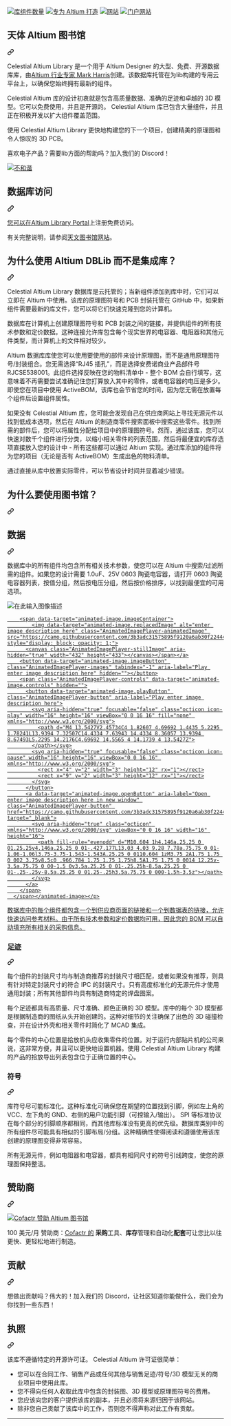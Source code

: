 <div class="Box-sc-g0xbh4-0 bJMeLZ js-snippet-clipboard-copy-unpositioned" data-hpc="true"><article class="markdown-body entry-content container-lg" itemprop="text"><p dir="auto"><a target="_blank" rel="noopener noreferrer nofollow" href="https://camo.githubusercontent.com/d122e40429dd021698d9308d7c523f1761f7c5a15425e16abb8a4632bbefc784/68747470733a2f2f696d672e736869656c64732e696f2f656e64706f696e743f7374796c653d666f722d7468652d62616467652675726c3d6874747073253341253246253246706f7274616c2e616c7469756d6c6962726172792e636f6d25324661706925324664617461253246436f6d706f6e656e74436f756e74253246436f6d706f6e656e7473"><img src="https://camo.githubusercontent.com/d122e40429dd021698d9308d7c523f1761f7c5a15425e16abb8a4632bbefc784/68747470733a2f2f696d672e736869656c64732e696f2f656e64706f696e743f7374796c653d666f722d7468652d62616467652675726c3d6874747073253341253246253246706f7274616c2e616c7469756d6c6962726172792e636f6d25324661706925324664617461253246436f6d706f6e656e74436f756e74253246436f6d706f6e656e7473" alt="库组件数量" data-canonical-src="https://img.shields.io/endpoint?style=for-the-badge&amp;url=https%3A%2F%2Fportal.altiumlibrary.com%2Fapi%2Fdata%2FComponentCount%2FComponents" style="max-width: 100%;"></a> <a target="_blank" rel="noopener noreferrer nofollow" href="https://camo.githubusercontent.com/0eb64bdb4e845623cf450035952c1b6397c00987493d78718848226100474e18/68747470733a2f2f696d672e736869656c64732e696f2f62616467652f706c6174666f726d2d616c7469756d2d79656c6c6f773f7374796c653d666f722d7468652d6261646765"><img src="https://camo.githubusercontent.com/0eb64bdb4e845623cf450035952c1b6397c00987493d78718848226100474e18/68747470733a2f2f696d672e736869656c64732e696f2f62616467652f706c6174666f726d2d616c7469756d2d79656c6c6f773f7374796c653d666f722d7468652d6261646765" alt="专为 Altium 打造" data-canonical-src="https://img.shields.io/badge/platform-altium-yellow?style=for-the-badge" style="max-width: 100%;"></a> <a href="https://altiumlibrary.com" rel="nofollow"><img src="https://camo.githubusercontent.com/b0f444d0d81869ed3bf718ea765ec40a9d70cb3cbc0a25332764ff7cf942e1f5/68747470733a2f2f696d672e736869656c64732e696f2f776562736974653f646f776e5f636f6c6f723d6c696768746772657926646f776e5f6d6573736167653d6f66666c696e65266c6162656c3d77656273697465267374796c653d666f722d7468652d62616467652675705f636f6c6f723d677265656e2675705f6d6573736167653d6f6e6c696e652675726c3d6874747073253341253246253246616c7469756d6c6962726172792e636f6d" alt="网站" data-canonical-src="https://img.shields.io/website?down_color=lightgrey&amp;down_message=offline&amp;label=website&amp;style=for-the-badge&amp;up_color=green&amp;up_message=online&amp;url=https%3A%2F%2Faltiumlibrary.com" style="max-width: 100%;"></a> <a href="https://portal.altiumlibrary.com" rel="nofollow"><img src="https://camo.githubusercontent.com/03ce354ebb513356374582bc4d8b5772f6c3bb249232dc2a747c1bacd92d0f5b/68747470733a2f2f696d672e736869656c64732e696f2f776562736974653f646f776e5f636f6c6f723d6c696768746772657926646f776e5f6d6573736167653d6f66666c696e65266c6162656c3d706f7274616c267374796c653d666f722d7468652d62616467652675705f636f6c6f723d677265656e2675705f6d6573736167653d6f6e6c696e652675726c3d6874747073253341253246253246706f7274616c2e616c7469756d6c6962726172792e636f6d" alt="门户网站" data-canonical-src="https://img.shields.io/website?down_color=lightgrey&amp;down_message=offline&amp;label=portal&amp;style=for-the-badge&amp;up_color=green&amp;up_message=online&amp;url=https%3A%2F%2Fportal.altiumlibrary.com" style="max-width: 100%;"></a></p>
<div class="markdown-heading" dir="auto"><h1 tabindex="-1" class="heading-element" dir="auto"><font style="vertical-align: inherit;"><font style="vertical-align: inherit;">天体 Altium 图书馆</font></font></h1><a id="user-content-celestial-altium-library" class="anchor" aria-label="永久链接：Celestial Altium 图书馆" href="#celestial-altium-library"><svg class="octicon octicon-link" viewBox="0 0 16 16" version="1.1" width="16" height="16" aria-hidden="true"><path d="m7.775 3.275 1.25-1.25a3.5 3.5 0 1 1 4.95 4.95l-2.5 2.5a3.5 3.5 0 0 1-4.95 0 .751.751 0 0 1 .018-1.042.751.751 0 0 1 1.042-.018 1.998 1.998 0 0 0 2.83 0l2.5-2.5a2.002 2.002 0 0 0-2.83-2.83l-1.25 1.25a.751.751 0 0 1-1.042-.018.751.751 0 0 1-.018-1.042Zm-4.69 9.64a1.998 1.998 0 0 0 2.83 0l1.25-1.25a.751.751 0 0 1 1.042.018.751.751 0 0 1 .018 1.042l-1.25 1.25a3.5 3.5 0 1 1-4.95-4.95l2.5-2.5a3.5 3.5 0 0 1 4.95 0 .751.751 0 0 1-.018 1.042.751.751 0 0 1-1.042.018 1.998 1.998 0 0 0-2.83 0l-2.5 2.5a1.998 1.998 0 0 0 0 2.83Z"></path></svg></a></div>
<p dir="auto"><font style="vertical-align: inherit;"><font style="vertical-align: inherit;">Celestial Altium Library 是一个用于 Altium Designer 的大型、免费、开源数据库库，由</font></font><a href="https://resources.altium.com/authors/mark-harris" rel="nofollow"><font style="vertical-align: inherit;"><font style="vertical-align: inherit;">Altium 行业专家 Mark Harris</font></font></a><font style="vertical-align: inherit;"><font style="vertical-align: inherit;">创建。该数据库托管在为lib构建的专用云平台上，以确保您始终拥有最新的组件。</font></font></p>
<p dir="auto"><font style="vertical-align: inherit;"><font style="vertical-align: inherit;">Celestial Altium 库的设计初衷就是包含高质量数据、准确的足迹和卓越的 3D 模型。它可以免费使用，并且是开源的。 Celestial Altium 库已包含大量组件，并且正在积极开发以扩大组件覆盖范围。</font></font></p>
<p dir="auto"><font style="vertical-align: inherit;"><font style="vertical-align: inherit;">使用 Celestial Altium Library 更快地构建您的下一个项目，创建精美的原理图和令人惊叹的 3D PCB。</font></font></p>
<p dir="auto"><font style="vertical-align: inherit;"><font style="vertical-align: inherit;">喜欢电子产品？需要lib方面的帮助吗？加入我们的 Discord！</font></font></p>
<p dir="auto"><a href="https://discord.gg/MEQ5Xe5" rel="nofollow"><img src="https://camo.githubusercontent.com/54ee80f5a4a783e61b424d4733f9faa4c45ef371ee79c6f86d0f2b03c82e7401/68747470733a2f2f696d672e736869656c64732e696f2f646973636f72642f3536313632363534363038333835363430353f6c6f676f3d646973636f7264267374796c653d666f722d7468652d6261646765" alt="不和谐" data-canonical-src="https://img.shields.io/discord/561626546083856405?logo=discord&amp;style=for-the-badge" style="max-width: 100%;"></a></p>
<div class="markdown-heading" dir="auto"><h1 tabindex="-1" class="heading-element" dir="auto"><font style="vertical-align: inherit;"><font style="vertical-align: inherit;">数据库访问</font></font></h1><a id="user-content-database-access" class="anchor" aria-label="永久链接：数据库访问" href="#database-access"><svg class="octicon octicon-link" viewBox="0 0 16 16" version="1.1" width="16" height="16" aria-hidden="true"><path d="m7.775 3.275 1.25-1.25a3.5 3.5 0 1 1 4.95 4.95l-2.5 2.5a3.5 3.5 0 0 1-4.95 0 .751.751 0 0 1 .018-1.042.751.751 0 0 1 1.042-.018 1.998 1.998 0 0 0 2.83 0l2.5-2.5a2.002 2.002 0 0 0-2.83-2.83l-1.25 1.25a.751.751 0 0 1-1.042-.018.751.751 0 0 1-.018-1.042Zm-4.69 9.64a1.998 1.998 0 0 0 2.83 0l1.25-1.25a.751.751 0 0 1 1.042.018.751.751 0 0 1 .018 1.042l-1.25 1.25a3.5 3.5 0 1 1-4.95-4.95l2.5-2.5a3.5 3.5 0 0 1 4.95 0 .751.751 0 0 1-.018 1.042.751.751 0 0 1-1.042.018 1.998 1.998 0 0 0-2.83 0l-2.5 2.5a1.998 1.998 0 0 0 0 2.83Z"></path></svg></a></div>
<p dir="auto"><font style="vertical-align: inherit;"></font><a href="http://portal.altiumlibrary.com/Identity/Account/Login" rel="nofollow"><font style="vertical-align: inherit;"><font style="vertical-align: inherit;">您可以在Altium Library Portal</font></font></a><font style="vertical-align: inherit;"><font style="vertical-align: inherit;">上注册免费访问</font><font style="vertical-align: inherit;">。</font></font></p>
<p dir="auto"><font style="vertical-align: inherit;"><font style="vertical-align: inherit;">有关完整说明，请参阅</font></font><a href="https://altiumlibrary.com/GetStarted" rel="nofollow"><font style="vertical-align: inherit;"><font style="vertical-align: inherit;">天文图书馆网站</font></font></a><font style="vertical-align: inherit;"><font style="vertical-align: inherit;">。</font></font></p>
<div class="markdown-heading" dir="auto"><h1 tabindex="-1" class="heading-element" dir="auto"><font style="vertical-align: inherit;"><font style="vertical-align: inherit;">为什么使用 Altium DBLib 而不是集成库？</font></font></h1><a id="user-content-why-use-an-altium-dblib-over-an-integrated-library" class="anchor" aria-label="永久链接：为什么使用 Altium DBLib 而不是集成库？" href="#why-use-an-altium-dblib-over-an-integrated-library"><svg class="octicon octicon-link" viewBox="0 0 16 16" version="1.1" width="16" height="16" aria-hidden="true"><path d="m7.775 3.275 1.25-1.25a3.5 3.5 0 1 1 4.95 4.95l-2.5 2.5a3.5 3.5 0 0 1-4.95 0 .751.751 0 0 1 .018-1.042.751.751 0 0 1 1.042-.018 1.998 1.998 0 0 0 2.83 0l2.5-2.5a2.002 2.002 0 0 0-2.83-2.83l-1.25 1.25a.751.751 0 0 1-1.042-.018.751.751 0 0 1-.018-1.042Zm-4.69 9.64a1.998 1.998 0 0 0 2.83 0l1.25-1.25a.751.751 0 0 1 1.042.018.751.751 0 0 1 .018 1.042l-1.25 1.25a3.5 3.5 0 1 1-4.95-4.95l2.5-2.5a3.5 3.5 0 0 1 4.95 0 .751.751 0 0 1-.018 1.042.751.751 0 0 1-1.042.018 1.998 1.998 0 0 0-2.83 0l-2.5 2.5a1.998 1.998 0 0 0 0 2.83Z"></path></svg></a></div>
<p dir="auto"><font style="vertical-align: inherit;"><font style="vertical-align: inherit;">Celestial Altium Library 数据库是云托管的；当新组件添加到库中时，它们可以立即在 Altium 中使用。该库的原理图符号和 PCB 封装托管在 GitHub 中，如果新组件需要最新的库文件，您可以将它们快速克隆到您的计算机。</font></font></p>
<p dir="auto"><font style="vertical-align: inherit;"><font style="vertical-align: inherit;">数据库在计算机上创建原理图符号和 PCB 封装之间的链接，并提供组件的所有技术参数和定价数据。这种连接允许库包含每个现实世界的电容器、电阻器和其他元件类型，而计算机上的文件相对较少。</font></font></p>
<p dir="auto"><font style="vertical-align: inherit;"><font style="vertical-align: inherit;">Altium 数据库库使您可以使用要使用的部件来设计原理图，而不是通用原理图符号/封装组合。您无需选择“RJ45 插孔”，而是选择安费诺商业产品部件号 RJCSE538001。此组件选择反映在您的物料清单中 - 整个 BOM 会自行填写，这意味着不再需要尝试准确记住您打算放入其中的零件，或者电容器的电压是多少。即使您在项目中使用 ActiveBOM，该库也会节省您的时间，因为您无需在放置每个组件后设置组件属性。</font></font></p>
<p dir="auto"><font style="vertical-align: inherit;"><font style="vertical-align: inherit;">如果没有 Celestial Altium 库，您可能会发现自己在供应商网站上寻找无源元件以找到低成本选项，然后在 Altium 的制造商零件搜索面板中搜索这些零件。找到所需的部件后，您可以将属性分配给项目中的原理图符号。然而，通过该库，您可以快速对数千个组件进行分类，以缩小相关零件的列表范围，然后将最便宜的库存选项直接放入您的设计中 - 所有这些都可以通过 Altium 实现。通过库添加的组件将为您的项目（无论是否有 ActiveBOM）生成出色的物料清单。</font></font></p>
<p dir="auto"><font style="vertical-align: inherit;"><font style="vertical-align: inherit;">通过直接从库中放置实际零件，可以节省设计时间并显着减少错误。</font></font></p>
<div class="markdown-heading" dir="auto"><h1 tabindex="-1" class="heading-element" dir="auto"><font style="vertical-align: inherit;"><font style="vertical-align: inherit;">为什么要使用图书馆？</font></font></h1><a id="user-content-why-use-the--library" class="anchor" aria-label="永久链接：为什么使用图书馆？" href="#why-use-the--library"><svg class="octicon octicon-link" viewBox="0 0 16 16" version="1.1" width="16" height="16" aria-hidden="true"><path d="m7.775 3.275 1.25-1.25a3.5 3.5 0 1 1 4.95 4.95l-2.5 2.5a3.5 3.5 0 0 1-4.95 0 .751.751 0 0 1 .018-1.042.751.751 0 0 1 1.042-.018 1.998 1.998 0 0 0 2.83 0l2.5-2.5a2.002 2.002 0 0 0-2.83-2.83l-1.25 1.25a.751.751 0 0 1-1.042-.018.751.751 0 0 1-.018-1.042Zm-4.69 9.64a1.998 1.998 0 0 0 2.83 0l1.25-1.25a.751.751 0 0 1 1.042.018.751.751 0 0 1 .018 1.042l-1.25 1.25a3.5 3.5 0 1 1-4.95-4.95l2.5-2.5a3.5 3.5 0 0 1 4.95 0 .751.751 0 0 1-.018 1.042.751.751 0 0 1-1.042.018 1.998 1.998 0 0 0-2.83 0l-2.5 2.5a1.998 1.998 0 0 0 0 2.83Z"></path></svg></a></div>
<div class="markdown-heading" dir="auto"><h2 tabindex="-1" class="heading-element" dir="auto"><font style="vertical-align: inherit;"><font style="vertical-align: inherit;">数据</font></font></h2><a id="user-content-data" class="anchor" aria-label="永久链接：数据" href="#data"><svg class="octicon octicon-link" viewBox="0 0 16 16" version="1.1" width="16" height="16" aria-hidden="true"><path d="m7.775 3.275 1.25-1.25a3.5 3.5 0 1 1 4.95 4.95l-2.5 2.5a3.5 3.5 0 0 1-4.95 0 .751.751 0 0 1 .018-1.042.751.751 0 0 1 1.042-.018 1.998 1.998 0 0 0 2.83 0l2.5-2.5a2.002 2.002 0 0 0-2.83-2.83l-1.25 1.25a.751.751 0 0 1-1.042-.018.751.751 0 0 1-.018-1.042Zm-4.69 9.64a1.998 1.998 0 0 0 2.83 0l1.25-1.25a.751.751 0 0 1 1.042.018.751.751 0 0 1 .018 1.042l-1.25 1.25a3.5 3.5 0 1 1-4.95-4.95l2.5-2.5a3.5 3.5 0 0 1 4.95 0 .751.751 0 0 1-.018 1.042.751.751 0 0 1-1.042.018 1.998 1.998 0 0 0-2.83 0l-2.5 2.5a1.998 1.998 0 0 0 0 2.83Z"></path></svg></a></div>
<p dir="auto"><font style="vertical-align: inherit;"><font style="vertical-align: inherit;">数据库中的所有组件均包含所有相关技术参数，使您可以在 Altium 中搜索/过滤所需的组件。如果您的设计需要 1.0uF、25V 0603 陶瓷电容器，请打开 0603 陶瓷电容器列表，按值分组，然后按电压分组，然后按价格排序，以找到最便宜的可用选项。</font></font></p>
<p dir="auto"><animated-image data-catalyst=""><a target="_blank" rel="noopener noreferrer nofollow" href="https://camo.githubusercontent.com/3b3adc31575895f9120a6ab30f22444ecb69c2fd39150368aa9d621470860c0f/68747470733a2f2f616c7469756d6c6962726172792e636f6d2f6d656469612f38646539663735662d316438632d343337612d383963662d3335306330333564306663382f573833526d772f46656174757265732f776e536862425a5034322e676966" data-target="animated-image.originalLink"><img src="https://camo.githubusercontent.com/3b3adc31575895f9120a6ab30f22444ecb69c2fd39150368aa9d621470860c0f/68747470733a2f2f616c7469756d6c6962726172792e636f6d2f6d656469612f38646539663735662d316438632d343337612d383963662d3335306330333564306663382f573833526d772f46656174757265732f776e536862425a5034322e676966" alt="在此输入图像描述" data-canonical-src="https://altiumlibrary.com/media/8de9f75f-1d8c-437a-89cf-350c035d0fc8/W83Rmw/Features/wnShbBZP42.gif" style="max-width: 100%; display: inline-block;" data-target="animated-image.originalImage"></a>
      <span class="AnimatedImagePlayer" data-target="animated-image.player" hidden="">
        <a data-target="animated-image.replacedLink" class="AnimatedImagePlayer-images" href="https://camo.githubusercontent.com/3b3adc31575895f9120a6ab30f22444ecb69c2fd39150368aa9d621470860c0f/68747470733a2f2f616c7469756d6c6962726172792e636f6d2f6d656469612f38646539663735662d316438632d343337612d383963662d3335306330333564306663382f573833526d772f46656174757265732f776e536862425a5034322e676966" target="_blank">
          
        <span data-target="animated-image.imageContainer">
            <img data-target="animated-image.replacedImage" alt="enter image description here" class="AnimatedImagePlayer-animatedImage" src="https://camo.githubusercontent.com/3b3adc31575895f9120a6ab30f22444ecb69c2fd39150368aa9d621470860c0f/68747470733a2f2f616c7469756d6c6962726172792e636f6d2f6d656469612f38646539663735662d316438632d343337612d383963662d3335306330333564306663382f573833526d772f46656174757265732f776e536862425a5034322e676966" style="display: block; opacity: 1;">
          <canvas class="AnimatedImagePlayer-stillImage" aria-hidden="true" width="432" height="433"></canvas></span></a>
        <button data-target="animated-image.imageButton" class="AnimatedImagePlayer-images" tabindex="-1" aria-label="Play enter image description here" hidden=""></button>
        <span class="AnimatedImagePlayer-controls" data-target="animated-image.controls" hidden="">
          <button data-target="animated-image.playButton" class="AnimatedImagePlayer-button" aria-label="Play enter image description here">
            <svg aria-hidden="true" focusable="false" class="octicon icon-play" width="16" height="16" viewBox="0 0 16 16" fill="none" xmlns="http://www.w3.org/2000/svg">
              <path d="M4 13.5427V2.45734C4 1.82607 4.69692 1.4435 5.2295 1.78241L13.9394 7.32507C14.4334 7.63943 14.4334 8.36057 13.9394 8.67493L5.2295 14.2176C4.69692 14.5565 4 14.1739 4 13.5427Z">
            </path></svg>
            <svg aria-hidden="true" focusable="false" class="octicon icon-pause" width="16" height="16" viewBox="0 0 16 16" xmlns="http://www.w3.org/2000/svg">
              <rect x="4" y="2" width="3" height="12" rx="1"></rect>
              <rect x="9" y="2" width="3" height="12" rx="1"></rect>
            </svg>
          </button>
          <a data-target="animated-image.openButton" aria-label="Open enter image description here in new window" class="AnimatedImagePlayer-button" href="https://camo.githubusercontent.com/3b3adc31575895f9120a6ab30f22444ecb69c2fd39150368aa9d621470860c0f/68747470733a2f2f616c7469756d6c6962726172792e636f6d2f6d656469612f38646539663735662d316438632d343337612d383963662d3335306330333564306663382f573833526d772f46656174757265732f776e536862425a5034322e676966" target="_blank">
            <svg aria-hidden="true" class="octicon" xmlns="http://www.w3.org/2000/svg" viewBox="0 0 16 16" width="16" height="16">
              <path fill-rule="evenodd" d="M10.604 1h4.146a.25.25 0 01.25.25v4.146a.25.25 0 01-.427.177L13.03 4.03 9.28 7.78a.75.75 0 01-1.06-1.06l3.75-3.75-1.543-1.543A.25.25 0 0110.604 1zM3.75 2A1.75 1.75 0 002 3.75v8.5c0 .966.784 1.75 1.75 1.75h8.5A1.75 1.75 0 0014 12.25v-3.5a.75.75 0 00-1.5 0v3.5a.25.25 0 01-.25.25h-8.5a.25.25 0 01-.25-.25v-8.5a.25.25 0 01.25-.25h3.5a.75.75 0 000-1.5h-3.5z"></path>
            </svg>
          </a>
        </span>
      </span></animated-image></p>
<p dir="auto"><font style="vertical-align: inherit;"><font style="vertical-align: inherit;">数据库中的每个组件都包含一个到供应商页面的链接和一个到数据表的链接，允许快速访问参考材料。由于所有技术参数和定价数据均可用，因此您的 BOM 可以自动填充所有相关的采购信息。</font></font></p>
<div class="markdown-heading" dir="auto"><h3 tabindex="-1" class="heading-element" dir="auto"><font style="vertical-align: inherit;"><font style="vertical-align: inherit;">足迹</font></font></h3><a id="user-content-footprints" class="anchor" aria-label="永久链接： 足迹" href="#footprints"><svg class="octicon octicon-link" viewBox="0 0 16 16" version="1.1" width="16" height="16" aria-hidden="true"><path d="m7.775 3.275 1.25-1.25a3.5 3.5 0 1 1 4.95 4.95l-2.5 2.5a3.5 3.5 0 0 1-4.95 0 .751.751 0 0 1 .018-1.042.751.751 0 0 1 1.042-.018 1.998 1.998 0 0 0 2.83 0l2.5-2.5a2.002 2.002 0 0 0-2.83-2.83l-1.25 1.25a.751.751 0 0 1-1.042-.018.751.751 0 0 1-.018-1.042Zm-4.69 9.64a1.998 1.998 0 0 0 2.83 0l1.25-1.25a.751.751 0 0 1 1.042.018.751.751 0 0 1 .018 1.042l-1.25 1.25a3.5 3.5 0 1 1-4.95-4.95l2.5-2.5a3.5 3.5 0 0 1 4.95 0 .751.751 0 0 1-.018 1.042.751.751 0 0 1-1.042.018 1.998 1.998 0 0 0-2.83 0l-2.5 2.5a1.998 1.998 0 0 0 0 2.83Z"></path></svg></a></div>
<p dir="auto"><font style="vertical-align: inherit;"><font style="vertical-align: inherit;">每个组件的封装尺寸均与制造商推荐的封装尺寸相匹配，或者如果没有推荐，则具有针对特定封装尺寸的符合 IPC 的封装尺寸。只有高度标准化的无源元件才使用通用封装；所有其他部件均具有制造商特定的焊盘图案。</font></font></p>
<p dir="auto"><font style="vertical-align: inherit;"><font style="vertical-align: inherit;">每个足迹都具有高质量、尺寸准确、颜色正确的 3D 模型。库中的每个 3D 模型都是根据制造商的图纸从头开始创建的。这种对细节的关注确保了出色的 3D 碰撞检查，并在设计外壳和相关零件时简化了 MCAD 集成。</font></font></p>
<p dir="auto"><font style="vertical-align: inherit;"><font style="vertical-align: inherit;">每个零件的中心位置是拾放机头应收集零件的位置。对于运行内部贴片机的公司来说，这非常方便，并且可以更快地设置机器。使用 Celestial Altium Library 构建的产品的拾放导出列表包含位于正确位置的中心。</font></font></p>
<div class="markdown-heading" dir="auto"><h3 tabindex="-1" class="heading-element" dir="auto"><font style="vertical-align: inherit;"><font style="vertical-align: inherit;">符号</font></font></h3><a id="user-content-symbols" class="anchor" aria-label="永久链接：符号" href="#symbols"><svg class="octicon octicon-link" viewBox="0 0 16 16" version="1.1" width="16" height="16" aria-hidden="true"><path d="m7.775 3.275 1.25-1.25a3.5 3.5 0 1 1 4.95 4.95l-2.5 2.5a3.5 3.5 0 0 1-4.95 0 .751.751 0 0 1 .018-1.042.751.751 0 0 1 1.042-.018 1.998 1.998 0 0 0 2.83 0l2.5-2.5a2.002 2.002 0 0 0-2.83-2.83l-1.25 1.25a.751.751 0 0 1-1.042-.018.751.751 0 0 1-.018-1.042Zm-4.69 9.64a1.998 1.998 0 0 0 2.83 0l1.25-1.25a.751.751 0 0 1 1.042.018.751.751 0 0 1 .018 1.042l-1.25 1.25a3.5 3.5 0 1 1-4.95-4.95l2.5-2.5a3.5 3.5 0 0 1 4.95 0 .751.751 0 0 1-.018 1.042.751.751 0 0 1-1.042.018 1.998 1.998 0 0 0-2.83 0l-2.5 2.5a1.998 1.998 0 0 0 0 2.83Z"></path></svg></a></div>
<p dir="auto"><font style="vertical-align: inherit;"><font style="vertical-align: inherit;">库符号尽可能标准化。这种标准化可确保您在期望的位置找到引脚，例如左上角的 VCC、左下角的 GND、右侧的用户功能引脚（可控输入/输出）。 SPI 等标准协议在每个部分的引脚顺序都相同，而其他库标准没有更高的优先级。数据库类别中的所有组件尽可能具有相似的引脚布局/分组。这种精确性使得阅读和遵循使用该库创建的原理图变得非常容易。</font></font></p>
<p dir="auto"><font style="vertical-align: inherit;"><font style="vertical-align: inherit;">所有无源元件，例如电阻器和电容器，都具有相同尺寸的符号引线跨度，使您的原理图保持整洁。</font></font></p>
<div class="markdown-heading" dir="auto"><h1 tabindex="-1" class="heading-element" dir="auto"><font style="vertical-align: inherit;"><font style="vertical-align: inherit;">赞助商</font></font></h1><a id="user-content-sponsors" class="anchor" aria-label="永久链接：赞助商" href="#sponsors"><svg class="octicon octicon-link" viewBox="0 0 16 16" version="1.1" width="16" height="16" aria-hidden="true"><path d="m7.775 3.275 1.25-1.25a3.5 3.5 0 1 1 4.95 4.95l-2.5 2.5a3.5 3.5 0 0 1-4.95 0 .751.751 0 0 1 .018-1.042.751.751 0 0 1 1.042-.018 1.998 1.998 0 0 0 2.83 0l2.5-2.5a2.002 2.002 0 0 0-2.83-2.83l-1.25 1.25a.751.751 0 0 1-1.042-.018.751.751 0 0 1-.018-1.042Zm-4.69 9.64a1.998 1.998 0 0 0 2.83 0l1.25-1.25a.751.751 0 0 1 1.042.018.751.751 0 0 1 .018 1.042l-1.25 1.25a3.5 3.5 0 1 1-4.95-4.95l2.5-2.5a3.5 3.5 0 0 1 4.95 0 .751.751 0 0 1-.018 1.042.751.751 0 0 1-1.042.018 1.998 1.998 0 0 0-2.83 0l-2.5 2.5a1.998 1.998 0 0 0 0 2.83Z"></path></svg></a></div>
<p dir="auto"><a href="https://www.cofactr.com/" rel="nofollow"><img src="https://github.com/issus/altium-library/raw/master/images/Cofactr_logo_clover_300px.png?raw=true" alt="Cofactr 赞助 Altium 图书馆" style="max-width: 100%;"></a></p>
<p dir="auto"><font style="vertical-align: inherit;"><font style="vertical-align: inherit;">100 美元/月 赞助商：</font></font><a href="https://www.cofactr.com/" rel="nofollow"><font style="vertical-align: inherit;"><font style="vertical-align: inherit;">Cofactr 的</font></font></a> <strong><font style="vertical-align: inherit;"><font style="vertical-align: inherit;">采购</font></font></strong><font style="vertical-align: inherit;"><font style="vertical-align: inherit;">工具、</font></font><strong><font style="vertical-align: inherit;"><font style="vertical-align: inherit;">库存</font></font></strong><font style="vertical-align: inherit;"><font style="vertical-align: inherit;">管理和自动化</font></font><strong><font style="vertical-align: inherit;"><font style="vertical-align: inherit;">配套</font></font></strong><font style="vertical-align: inherit;"><font style="vertical-align: inherit;">可让您比以往更快、更轻松地进行制造。</font></font></p>
<div class="markdown-heading" dir="auto"><h1 tabindex="-1" class="heading-element" dir="auto"><font style="vertical-align: inherit;"><font style="vertical-align: inherit;">贡献</font></font></h1><a id="user-content-contributing" class="anchor" aria-label="永久链接：贡献" href="#contributing"><svg class="octicon octicon-link" viewBox="0 0 16 16" version="1.1" width="16" height="16" aria-hidden="true"><path d="m7.775 3.275 1.25-1.25a3.5 3.5 0 1 1 4.95 4.95l-2.5 2.5a3.5 3.5 0 0 1-4.95 0 .751.751 0 0 1 .018-1.042.751.751 0 0 1 1.042-.018 1.998 1.998 0 0 0 2.83 0l2.5-2.5a2.002 2.002 0 0 0-2.83-2.83l-1.25 1.25a.751.751 0 0 1-1.042-.018.751.751 0 0 1-.018-1.042Zm-4.69 9.64a1.998 1.998 0 0 0 2.83 0l1.25-1.25a.751.751 0 0 1 1.042.018.751.751 0 0 1 .018 1.042l-1.25 1.25a3.5 3.5 0 1 1-4.95-4.95l2.5-2.5a3.5 3.5 0 0 1 4.95 0 .751.751 0 0 1-.018 1.042.751.751 0 0 1-1.042.018 1.998 1.998 0 0 0-2.83 0l-2.5 2.5a1.998 1.998 0 0 0 0 2.83Z"></path></svg></a></div>
<p dir="auto"><font style="vertical-align: inherit;"><font style="vertical-align: inherit;">想做出贡献吗？伟大的！加入我们的 Discord，让社区知道你能做什么，我们会为你找到一些东西！</font></font></p>
<div class="markdown-heading" dir="auto"><h2 tabindex="-1" class="heading-element" dir="auto"><font style="vertical-align: inherit;"><font style="vertical-align: inherit;">执照</font></font></h2><a id="user-content-license" class="anchor" aria-label="永久链接：许可证" href="#license"><svg class="octicon octicon-link" viewBox="0 0 16 16" version="1.1" width="16" height="16" aria-hidden="true"><path d="m7.775 3.275 1.25-1.25a3.5 3.5 0 1 1 4.95 4.95l-2.5 2.5a3.5 3.5 0 0 1-4.95 0 .751.751 0 0 1 .018-1.042.751.751 0 0 1 1.042-.018 1.998 1.998 0 0 0 2.83 0l2.5-2.5a2.002 2.002 0 0 0-2.83-2.83l-1.25 1.25a.751.751 0 0 1-1.042-.018.751.751 0 0 1-.018-1.042Zm-4.69 9.64a1.998 1.998 0 0 0 2.83 0l1.25-1.25a.751.751 0 0 1 1.042.018.751.751 0 0 1 .018 1.042l-1.25 1.25a3.5 3.5 0 1 1-4.95-4.95l2.5-2.5a3.5 3.5 0 0 1 4.95 0 .751.751 0 0 1-.018 1.042.751.751 0 0 1-1.042.018 1.998 1.998 0 0 0-2.83 0l-2.5 2.5a1.998 1.998 0 0 0 0 2.83Z"></path></svg></a></div>
<p dir="auto"><font style="vertical-align: inherit;"><font style="vertical-align: inherit;">该库不遵循特定的开源许可证。 Celestial Altium 许可证很简单：</font></font></p>
<ul dir="auto">
<li><font style="vertical-align: inherit;"><font style="vertical-align: inherit;">您可以在合同工作、销售产品或任何其他与销售足迹/符号/3D 模型无关的商业项目中使用此库。</font></font></li>
<li><font style="vertical-align: inherit;"><font style="vertical-align: inherit;">您不得向任何人收取此库中包含的封装图、3D 模型或原理图符号的费用。</font></font></li>
<li><font style="vertical-align: inherit;"><font style="vertical-align: inherit;">您应该向您的客户提供该库的副本，并且必须将来源归因于该网站。</font></font></li>
<li><font style="vertical-align: inherit;"><font style="vertical-align: inherit;">除非您自己贡献了该库中的工作，否则您不得声称对此工作有贡献。</font></font></li>
</ul>
<hr>
</article></div>
